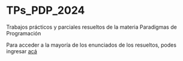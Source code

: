# TPs_PDP_2024
Trabajos prácticos y parciales resueltos de la materia Paradigmas de Programación

Para acceder a la mayoría de los enunciados de los resueltos, podes ingresar [acá](https://www.pdep.com.ar/material/parciales)

